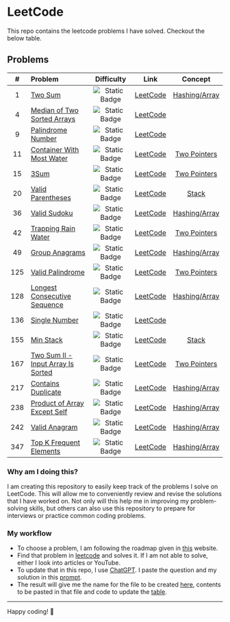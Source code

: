 # LeetCode

This repo contains the leetcode problems I have solved. Checkout the below table.

## Problems

|  #  | Problem                                                                                 |                           Difficulty                           |                                    Link                                     |               Concept                |
|:---:|:----------------------------------------------------------------------------------------|:--------------------------------------------------------------:|:---------------------------------------------------------------------------:|:------------------------------------:|
|  1  | [Two Sum](solutions/1_two_sum.md)                                                       | ![Static Badge](https://img.shields.io/badge/Easy-brightgreen) |             [LeetCode](https://leetcode.com/problems/two-sum/)              | [Hashing/Array](concepts/hashing.md) |
|  4  | [Median of Two Sorted Arrays](solutions/4_median_of_two_sorted_arrays.md)               |     ![Static Badge](https://img.shields.io/badge/Hard-red)     |   [LeetCode](https://leetcode.com/problems/median-of-two-sorted-arrays/)    |                                      |
|  9  | [Palindrome Number](solutions/9_palindrome_number.md)                                   | ![Static Badge](https://img.shields.io/badge/Easy-brightgreen) |        [LeetCode](https://leetcode.com/problems/palindrome-number/)         |                                      |
| 11  | [Container With Most Water](solutions/11_container_with_most_water.md)                  |  ![Static Badge](https://img.shields.io/badge/Medium-yellow)   |    [LeetCode](https://leetcode.com/problems/container-with-most-water/)     |[Two Pointers](concepts/two_pointers.md)|
| 15  | [3Sum](solutions/15_3sum.md)                                                            |  ![Static Badge](https://img.shields.io/badge/Medium-yellow)   |               [LeetCode](https://leetcode.com/problems/3sum/)               |[Two Pointers](concepts/two_pointers.md)|
| 20 | [Valid Parentheses](solutions/20_valid_parentheses.md) | ![Static Badge](https://img.shields.io/badge/Easy-brightgreen) | [LeetCode](https://leetcode.com/problems/valid-parentheses/) | [Stack](concepts/stack.md) |
| 36  | [Valid Sudoku](solutions/36_valid_sudoku.md)                                            |  ![Static Badge](https://img.shields.io/badge/Medium-yellow)   |           [LeetCode](https://leetcode.com/problems/valid-sudoku/)           | [Hashing/Array](concepts/hashing.md) |
| 42  | [Trapping Rain Water](solutions/42_trapping_rain_water.md)                              |     ![Static Badge](https://img.shields.io/badge/Hard-red)     |       [LeetCode](https://leetcode.com/problems/trapping-rain-water/)        |[Two Pointers](concepts/two_pointers.md)|
| 49 | [Group Anagrams](solutions/49_group_anagrams.md) | ![Static Badge](https://img.shields.io/badge/Medium-yellow) | [LeetCode](https://leetcode.com/problems/group-anagrams/) | [Hashing/Array](concepts/hashing.md) |
| 125 | [Valid Palindrome](solutions/125_valid_palindrome.md) | ![Static Badge](https://img.shields.io/badge/Easy-brightgreen) | [LeetCode](https://leetcode.com/problems/valid-palindrome/) | [Two Pointers](concepts/two_pointers.md) |
| 128 | [Longest Consecutive Sequence](solutions/128_longest_consecutive_sequence.md)           |  ![Static Badge](https://img.shields.io/badge/Medium-yellow)   |   [LeetCode](https://leetcode.com/problems/longest-consecutive-sequence/)   | [Hashing/Array](concepts/hashing.md)|
| 136 | [Single Number](solutions/136_single_number.md)                                         | ![Static Badge](https://img.shields.io/badge/Easy-brightgreen) |          [LeetCode](https://leetcode.com/problems/single-number/)           |                                      |
| 155 | [Min Stack](solutions/155_min_stack.md) | ![Static Badge](https://img.shields.io/badge/Medium-yellow) | [LeetCode](https://leetcode.com/problems/min-stack/) | [Stack](concepts/stack.md) |
| 167 | [Two Sum II - Input Array Is Sorted](solutions/167_two_sum_ii_input_array_is_sorted.md) |  ![Static Badge](https://img.shields.io/badge/Medium-yellow)   | [LeetCode](https://leetcode.com/problems/two-sum-ii-input-array-is-sorted/) |[Two Pointers](concepts/two_pointers.md)|
| 217 | [Contains Duplicate](solutions/217_contains_duplicate.md) | ![Static Badge](https://img.shields.io/badge/Easy-brightgreen) | [LeetCode](https://leetcode.com/problems/contains-duplicate/) | [Hashing/Array](concepts/hashing.md) |
| 238 | [Product of Array Except Self](solutions/238_product_of_array_except_self.md) | ![Static Badge](https://img.shields.io/badge/Medium-yellow) | [LeetCode](https://leetcode.com/problems/product-of-array-except-self/) |   [Hashing/Array](concepts/hashing.md)    |
| 242 | [Valid Anagram](solutions/242_valid_anagram.md) | ![Static Badge](https://img.shields.io/badge/Easy-brightgreen) | [LeetCode](https://leetcode.com/problems/valid-anagram/) | [Hashing/Array](concepts/hashing.md) |
| 347 | [Top K Frequent Elements](solutions/347_top_k_frequent_elements.md)                     |  ![Static Badge](https://img.shields.io/badge/Medium-yellow)   |       [LeetCode](https://leetcode.com/problems/top-k-frequent-elements/)    | [Hashing/Array](concepts/hashing.md) |



### Why am I doing this?

I am creating this repository to easily keep track of the problems I solve on LeetCode. This will allow me to conveniently review and revise the solutions that I have worked on. Not only will this help me in improving my problem-solving skills, but others can also use this repository to prepare for interviews or practice common coding problems.

### My workflow
- To choose a problem, I am following the roadmap given in [this](https://neetcode.io/roadmap) website.
- Find that problem in [leetcode](https://leetcode.com) and solves it. If I am not able to solve, either I look into articles or YouTube.
- To update that in this repo, I use [ChatGPT](https://chatgpt.com). I paste the question and my solution in this [prompt](utils/prompt.md).
- The result will give me the name for the file to be created [here](solutions), contents to be pasted in that file and code to update the [table](#problems).


---

Happy coding! 🎉
